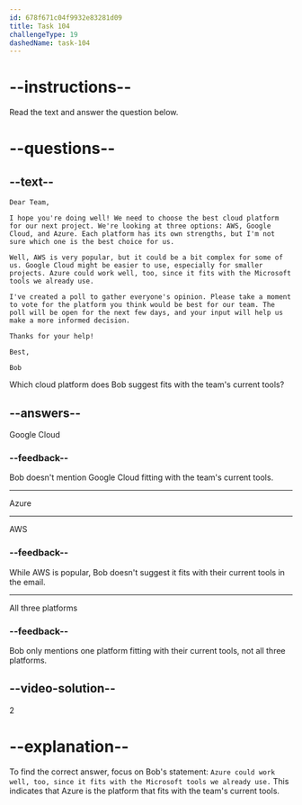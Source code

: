 ```yaml
---
id: 678f671c04f9932e83281d09
title: Task 104
challengeType: 19
dashedName: task-104
---
```


<!-- READING -->

# --instructions--

Read the text and answer the question below.

# --questions--

## --text--

`Dear Team,`

`I hope you're doing well! We need to choose the best cloud platform for our next project. We're looking at three options: AWS, Google Cloud, and Azure. Each platform has its own strengths, but I'm not sure which one is the best choice for us.`

`Well, AWS is very popular, but it could be a bit complex for some of us. Google Cloud might be easier to use, especially for smaller projects. Azure could work well, too, since it fits with the Microsoft tools we already use.`

`I've created a poll to gather everyone's opinion. Please take a moment to vote for the platform you think would be best for our team. The poll will be open for the next few days, and your input will help us make a more informed decision.`

`Thanks for your help!`

`Best,`

`Bob`

Which cloud platform does Bob suggest fits with the team's current tools?

## --answers--

Google Cloud

### --feedback--

Bob doesn't mention Google Cloud fitting with the team's current tools.

---

Azure

---

AWS

### --feedback--

While AWS is popular, Bob doesn't suggest it fits with their current tools in the email.

---

All three platforms

### --feedback--

Bob only mentions one platform fitting with their current tools, not all three platforms.

## --video-solution--

2

# --explanation--

To find the correct answer, focus on Bob's statement: `Azure could work well, too, since it fits with the Microsoft tools we already use.` This indicates that Azure is the platform that fits with the team's current tools.
